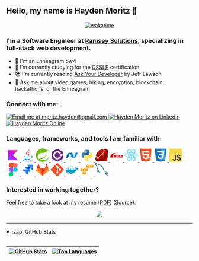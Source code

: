 ## Hello, my name is Hayden Moritz 👋

<div align="center">

  [![wakatime](https://wakatime.com/badge/user/0b07d82c-6e21-405d-8387-34b9a09fdba6.svg)](https://wakatime.com/@0b07d82c-6e21-405d-8387-34b9a09fdba6)

</div>

### I'm a Software Engineer at [Ramsey Solutions][ramseyUrl], specializing in full-stack web development.

- 🧠 I'm an Enneagram 5w4
- 🌱 I’m currently studying for the [CSSLP](https://www.isc2.org/Certifications/CSSLP) certification
- 📚 I'm currently reading [Ask Your Developer][book] by Jeff Lawson
- 💬 Ask me about video games, hiking, encryption, blockchain, hackathons, or the Enneagram

### Connect with me:
<p align="left">	<p align="left">
  <a href="mailto:me@haydenmoritz.com" target="_blank">
  <img src="https://img.shields.io/badge/Gmail-D14836?style=for-the-badge&logo=gmail&logoColor=white" alt="Email me at moritz.hayden@gmail.com" style="vertical-align:top margin:6px 4px">
    </a>
  <a href="https://linkedin.com/in/haydenmoritz" target="_blank">
    <img src="https://img.shields.io/badge/LinkedIn-0077B5?style=for-the-badge&logo=linkedin&logoColor=white" alt="Hayden Moritz on LinkedIn" style="vertical-align:top margin:6px 4px">
  </a>
  <a href="https://haydenmoritz.com" target="_blank">
    <img src="https://img.shields.io/badge/website-000000?style=for-the-badge&logo=About.me&logoColor=white" alt="Hayden Moritz Online" style="vertical-align:top margin:6px 4px">
  </a>
</p>

### Languages, frameworks, and tools I am familiar with:

<div align="left">
  <a href="https://kotlinlang.org/" target="_blank">
    <img src="https://raw.githubusercontent.com/devicons/devicon/2ae2a900d2f041da66e950e4d48052658d850630/icons/kotlin/kotlin-original.svg" alt="Kotlin" width="36px">
  </a>
  <a href="https://www.java.com/" target="_blank">
    <img src="https://raw.githubusercontent.com/devicons/devicon/d98a72cb9a6d8e543ddbddc32bac231572349e96/icons/java/java-original.svg" alt="Java" width="36px">
  </a>
  <a href="https://spring.io/" target="_blank">
    <img src="https://raw.githubusercontent.com/devicons/devicon/9f4f5cdb393299a81125eb5127929ea7bfe42889/icons/spring/spring-original.svg" alt="Spring" width="36px">
  </a>
  <a href="https://docs.microsoft.com/en-us/dotnet/csharp/" target="_blank">
    <img src="https://raw.githubusercontent.com/devicons/devicon/2ae2a900d2f041da66e950e4d48052658d850630/icons/csharp/csharp-plain.svg" alt="C#" width="36px">
  </a>
  <a href="https://dotnet.microsoft.com/en-us/" target="_blank">
    <img src="https://github.com/devicons/devicon/blob/9f4f5cdb393299a81125eb5127929ea7bfe42889/icons/dot-net/dot-net-original.svg" alt=".NET" width="36px">
  </a>
  <a href="https://www.python.org/" target="_blank">
    <img src="https://raw.githubusercontent.com/devicons/devicon/ac557d6ff33ff370a5db99f97aeab35ea5c67fbd/icons/python/python-original.svg" alt="Python" width="36px">
  </a>
  <a href="https://www.ruby-lang.org/en/" target="_blank">
    <img src="https://raw.githubusercontent.com/devicons/devicon/9f4f5cdb393299a81125eb5127929ea7bfe42889/icons/ruby/ruby-original.svg" alt="Ruby" width="36px">
  </a>
  <a href="https://rubyonrails.org/" target="_blank">
    <img src="https://raw.githubusercontent.com/devicons/devicon/2ae2a900d2f041da66e950e4d48052658d850630/icons/rails/rails-plain-wordmark.svg" alt="Ruby on Rails" width="36px">
  </a>
  <a href="https://reactjs.org/" target="_blank">
    <img src="https://raw.githubusercontent.com/devicons/devicon/ac557d6ff33ff370a5db99f97aeab35ea5c67fbd/icons/react/react-original.svg" alt="React" width="36px">
  </a>
  <a href="https://developer.mozilla.org/en-US/docs/Web/Guide/HTML/HTML5" target="_blank">
    <img src="https://raw.githubusercontent.com/devicons/devicon/ac557d6ff33ff370a5db99f97aeab35ea5c67fbd/icons/html5/html5-original.svg" alt="HTML5" width="36px">
  </a>
  <a href="https://developer.mozilla.org/en-US/docs/Archive/CSS3" target="_blank">
    <img src="https://raw.githubusercontent.com/devicons/devicon/ac557d6ff33ff370a5db99f97aeab35ea5c67fbd/icons/css3/css3-original.svg" alt="CSS" width="36px">
  </a>
  <a href="https://developer.mozilla.org/en-US/docs/Web/JavaScript" target="_blank">
    <img src="https://raw.githubusercontent.com/devicons/devicon/ac557d6ff33ff370a5db99f97aeab35ea5c67fbd/icons/javascript/javascript-original.svg" alt="Javascript" width="36px">
  </a>
  <a href="https://www.figma.com/" target="_blank">
    <img src="https://raw.githubusercontent.com/devicons/devicon/868a45582cbb52c4302a28ed5ded0b015a3ffae7/icons/figma/figma-original.svg" alt="Figma" width="36px">
  </a>
  <a href="https://www.atlassian.com/software/jira" target="_blank">
    <img src="https://raw.githubusercontent.com/devicons/devicon/00f02ef57fb7601fd1ddcc2fe6fe670fef3ae3e4/icons/jira/jira-original.svg" alt="Jira" width="36px">
  </a>
  <a href="https://gitlab.com/MoritzHayden" target="_blank">
    <img src="https://raw.githubusercontent.com/devicons/devicon/946857079b5357c3ef5c1198e7822bd875fbd719/icons/gitlab/gitlab-original.svg" alt="GitLab" width="36px">
  </a>
   <a href="https://github.com/moritzhayden/" target="_blank">
    <img src="https://raw.githubusercontent.com/devicons/devicon/ac557d6ff33ff370a5db99f97aeab35ea5c67fbd/icons/git/git-original.svg" alt="Git" width="36px">
  </a>
  <a href="https://docker.com/" target="_blank">
    <img src="https://raw.githubusercontent.com/devicons/devicon/d98a72cb9a6d8e543ddbddc32bac231572349e96/icons/docker/docker-plain.svg" alt="Docker" width="36px">
  </a>
  <a href="https://aws.amazon.com/" target="_blank">
    <img src="https://raw.githubusercontent.com/devicons/devicon/ac557d6ff33ff370a5db99f97aeab35ea5c67fbd/icons/amazonwebservices/amazonwebservices-original.svg" alt="AWS" width="36px">
  </a>
  <a href="https://www.mysql.com/" target="_blank">
    <img src="https://raw.githubusercontent.com/devicons/devicon/9f4f5cdb393299a81125eb5127929ea7bfe42889/icons/mysql/mysql-original.svg" alt="MySQL" width="36px">
  </a>
</div>

### Interested in working together?
Feel free to take a look at my resume ([PDF](https://haydenmoritz.com/resume)) ([Source](https://github.com/MoritzHayden/MoritzHayden/blob/main/Resume.tex)).

<p align="center">
  <img src="https://readme-typing-svg.herokuapp.com?font=share+tech&duration=6000&color=7EFE00&width=200&lines=Hack+The+Planet">
</p>

---

<details open>
  <summary>:zap: GitHub Stats</summary>
  
  <br>
  
  | [![GitHub Stats](https://github-readme-stats.vercel.app/api?username=MoritzHayden&theme=chartreuse-dark&show_icons=true&count_private=true)](https://github.com/anuraghazra/github-readme-stats) | [![Top Languages](https://github-readme-stats.vercel.app/api/top-langs/?username=MoritzHayden&layout=compact&theme=chartreuse-dark&hide=html)](https://github.com/anuraghazra/github-readme-stats)
| -- | -- |

</details>

<!--Config-->
[ramseyUrl]: https://www.ramseyinhouse.com/
[book]: https://www.amazon.com/Ask-Your-Developer-Software-Developers/dp/0063018292
